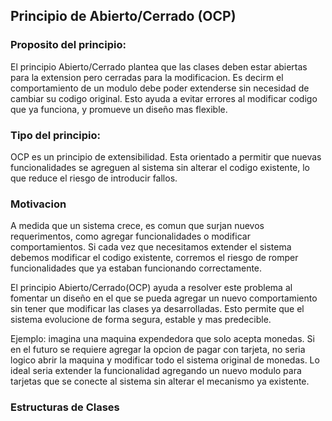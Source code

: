 ## Principio de Abierto/Cerrado (OCP)

### Proposito del principio:
El principio Abierto/Cerrado plantea que las clases deben estar abiertas para la extension pero cerradas para la modificacion. Es decirm el comportamiento de un modulo debe poder extenderse sin necesidad de cambiar su codigo original. Esto ayuda a evitar errores al modificar codigo que ya funciona, y promueve un diseño mas flexible.

### Tipo del principio:
OCP es un principio de extensibilidad. Esta orientado a permitir que nuevas funcionalidades se agreguen al sistema sin alterar el codigo existente, lo que reduce el riesgo de introducir fallos.

### Motivacion
A medida que un sistema crece, es comun que surjan nuevos requerimentos, como agregar funcionalidades o modificar comportamientos. Si cada vez que necesitamos extender el sistema debemos modificar el codigo existente, corremos el riesgo de romper funcionalidades que ya estaban funcionando correctamente.

El principio Abierto/Cerrado(OCP) ayuda a resolver este problema al fomentar un diseño en el que se pueda agregar un nuevo comportamiento sin tener que modificar las clases ya desarrolladas. Esto permite que el sistema evolucione de forma segura, estable y mas predecible.

Ejemplo: imagina una maquina expendedora que solo acepta monedas. Si en el futuro se requiere agregar la opcion de pagar con tarjeta, no seria logico abrir la maquina y modificar todo el sistema original de monedas. Lo ideal seria extender la funcionalidad agregando un nuevo modulo para tarjetas que se conecte al sistema sin alterar el mecanismo ya existente.

### Estructuras de Clases
